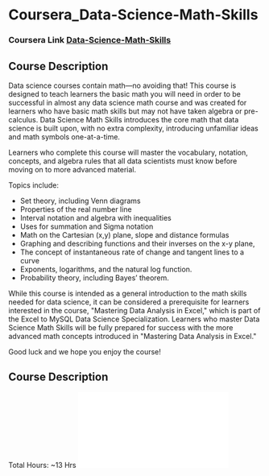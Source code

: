 # Coursera_Data-Science-Math-Skills
### Coursera Link [Data-Science-Math-Skills](https://www.coursera.org/learn/datasciencemathskills)
## Course Description
Data science courses contain math—no avoiding that! This course is designed to teach learners the basic math you will need in order to be successful in almost any data science math course and was created for learners who have basic math skills but may not have taken algebra or pre-calculus. Data Science Math Skills introduces the core math that data science is built upon, with no extra complexity, introducing unfamiliar ideas and math symbols one-at-a-time. 

Learners who complete this course will master the vocabulary, notation, concepts, and algebra rules that all data scientists must know before moving on to more advanced material.

Topics include:
- Set theory, including Venn diagrams                                                                                    
- Properties of the real number line
- Interval notation and algebra with inequalities
- Uses for summation and Sigma notation
- Math on the Cartesian (x,y) plane, slope and distance formulas
- Graphing and describing functions and their inverses on the x-y plane,
- The concept of instantaneous rate of change and tangent lines to a curve
- Exponents, logarithms, and the natural log function.
- Probability theory, including Bayes’ theorem.

While this course is intended as a general introduction to the math skills needed for data science, it can be considered a prerequisite for learners interested in the course, "Mastering Data Analysis in Excel," which is part of the Excel to MySQL Data Science Specialization.  Learners who master Data Science Math Skills will be fully prepared for success with the more advanced math concepts introduced in "Mastering Data Analysis in Excel." 

Good luck and we hope you enjoy the course!

## Course Description
Total Hours: ~13 Hrs
![Certificate](Coursera-Data%20Science%20Math%20Skills.pdf)
